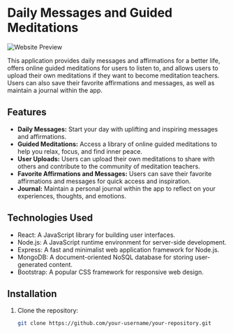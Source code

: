 # Daily Messages and Guided Meditations

![Website Preview](./website-preview.png)

This application provides daily messages and affirmations for a better life, offers online guided meditations for users to listen to, and allows users to upload their own meditations if they want to become meditation teachers. Users can also save their favorite affirmations and messages, as well as maintain a journal within the app.

## Features

- **Daily Messages:** Start your day with uplifting and inspiring messages and affirmations.
- **Guided Meditations:** Access a library of online guided meditations to help you relax, focus, and find inner peace.
- **User Uploads:** Users can upload their own meditations to share with others and contribute to the community of meditation teachers.
- **Favorite Affirmations and Messages:** Users can save their favorite affirmations and messages for quick access and inspiration.
- **Journal:** Maintain a personal journal within the app to reflect on your experiences, thoughts, and emotions.

## Technologies Used

- React: A JavaScript library for building user interfaces.
- Node.js: A JavaScript runtime environment for server-side development.
- Express: A fast and minimalist web application framework for Node.js.
- MongoDB: A document-oriented NoSQL database for storing user-generated content.
- Bootstrap: A popular CSS framework for responsive web design.

## Installation

1. Clone the repository:

   ```bash
   git clone https://github.com/your-username/your-repository.git




